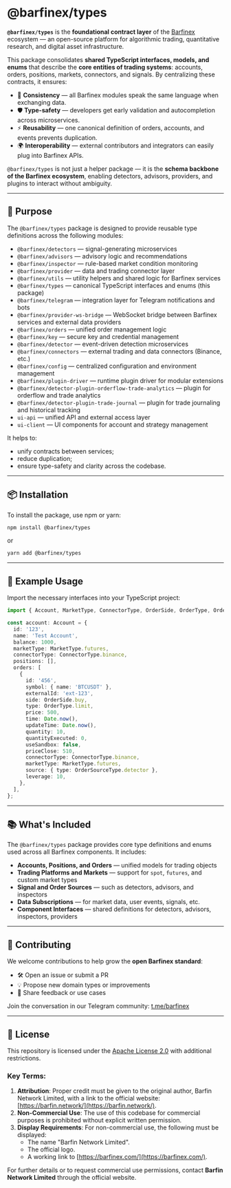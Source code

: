 # @barfinex/types

**`@barfinex/types`** is the **foundational contract layer** of the [Barfinex](https://barfinex.com) ecosystem — an open-source platform for algorithmic trading, quantitative research, and digital asset infrastructure.

This package consolidates **shared TypeScript interfaces, models, and enums** that describe the **core entities of trading systems**: accounts, orders, positions, markets, connectors, and signals. By centralizing these contracts, it ensures:

- 🔄 **Consistency** — all Barfinex modules speak the same language when exchanging data.
- 🛡 **Type-safety** — developers get early validation and autocompletion across microservices.
- ⚡ **Reusability** — one canonical definition of orders, accounts, and events prevents duplication.
- 🌍 **Interoperability** — external contributors and integrators can easily plug into Barfinex APIs.

`@barfinex/types` is not just a helper package — it is the **schema backbone of the Barfinex ecosystem**, enabling detectors, advisors, providers, and plugins to interact without ambiguity.

---

## 🚀 Purpose

The `@barfinex/types` package is designed to provide reusable type definitions across the following modules:

- `@barfinex/detectors` — signal-generating microservices
- `@barfinex/advisors` — advisory logic and recommendations
- `@barfinex/inspector` — rule-based market condition monitoring
- `@barfinex/provider` — data and trading connector layer
- `@barfinex/utils` — utility helpers and shared logic for Barfinex services
- `@barfinex/types` — canonical TypeScript interfaces and enums (this package)
- `@barfinex/telegram` — integration layer for Telegram notifications and bots
- `@barfinex/provider-ws-bridge` — WebSocket bridge between Barfinex services and external data providers
- `@barfinex/orders` — unified order management logic
- `@barfinex/key` — secure key and credential management
- `@barfinex/detector` — event-driven detection microservices
- `@barfinex/connectors` — external trading and data connectors (Binance, etc.)
- `@barfinex/config` — centralized configuration and environment management
- `@barfinex/plugin-driver` — runtime plugin driver for modular extensions
- `@barfinex/detector-plugin-orderflow-trade-analytics` — plugin for orderflow and trade analytics
- `@barfinex/detector-plugin-trade-journal` — plugin for trade journaling and historical tracking
- `ui-api` — unified API and external access layer
- `ui-client` — UI components for account and strategy management

It helps to:
- unify contracts between services;
- reduce duplication;
- ensure type-safety and clarity across the codebase.

---

## 📦 Installation

To install the package, use npm or yarn:

```sh
npm install @barfinex/types
```

or

```sh
yarn add @barfinex/types
```

---

## 📘 Example Usage

Import the necessary interfaces into your TypeScript project: 

```ts
import { Account, MarketType, ConnectorType, OrderSide, OrderType, OrderSource } from '@barfinex/types';

const account: Account = {
  id: '123',
  name: 'Test Account',
  balance: 1000,
  marketType: MarketType.futures,
  connectorType: ConnectorType.binance,
  positions: [],
  orders: [
    {
      id: '456',
      symbol: { name: 'BTCUSDT' },
      externalId: 'ext-123',
      side: OrderSide.buy,
      type: OrderType.limit,
      price: 500,
      time: Date.now(),
      updateTime: Date.now(),
      quantity: 10,
      quantityExecuted: 0,
      useSandbox: false,
      priceClose: 510,
      connectorType: ConnectorType.binance,
      marketType: MarketType.futures,
      source: { type: OrderSourceType.detector },
      leverage: 10,
    },
  ],
};
```

---

## 📚 What's Included

The `@barfinex/types` package provides core type definitions and enums used across all Barfinex components. It includes:

- **Accounts, Positions, and Orders** — unified models for trading objects
- **Trading Platforms and Markets** — support for `spot`, `futures`, and custom market types
- **Signal and Order Sources** — such as detectors, advisors, and inspectors
- **Data Subscriptions** — for market data, user events, signals, etc.
- **Component Interfaces** — shared definitions for detectors, advisors, inspectors, providers

---

## 🤝 Contributing

We welcome contributions to help grow the **open Barfinex standard**:

- 🛠 Open an issue or submit a PR
- 💡 Propose new domain types or improvements
- 💬 Share feedback or use cases

Join the conversation in our Telegram community: [t.me/barfinex](https://t.me/barfinex)

---

## 📜 License

This repository is licensed under the [Apache License 2.0](LICENSE) with additional restrictions.

### Key Terms:
1. **Attribution**: Proper credit must be given to the original author, Barfin Network Limited, with a link to the official website: [https://barfin.network/](https://barfin.network/).
2. **Non-Commercial Use**: The use of this codebase for commercial purposes is prohibited without explicit written permission.
3. **Display Requirements**: For non-commercial use, the following must be displayed:
   - The name "Barfin Network Limited".
   - The official logo.
   - A working link to [https://barfinex.com/](https://barfinex.com/).

For further details or to request commercial use permissions, contact **Barfin Network Limited** through the official website.
